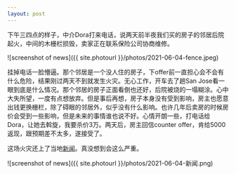 ```yaml
---
layout: post
---
```


下午三四点的样子，中介Dora打来电话，说两天前半夜我们买的房子的邻居后院起火，中间的木栅栏损毁，卖家正在联系保险公司协商维修。

![screenshot of news]({{ site.photourl }}/photos/2021-06-04-fence.jpeg)

挂掉电话一脸懵逼。那个邻居是一个没人住的房子，下offer前一直担心会不会有什么危险，结果刚过两天不到就发生火灾。无心工作，开车去了趟San Jose看一眼到底是什么情况。那个邻居的房子正面看倒也还好，后院被烧的一塌糊涂。心中大失所望，一度有点想放弃。但是事后再想，房子本身没有受到影响，房主也愿意出钱更换栅栏，除了碍眼的邻居外，似乎没有什么影响。也许几年后卖房的时候房价会受到一些影响，但是未来的事情谁也说不好。心情开朗一些，打电话给Dora，让她去斡旋，我要杀价3万。两天后，房主回信counter offer，肯给5000返现，跟预期差不太多，遂接受了。

这场火灾还上了当地[新闻](https://www.kron4.com/news/bay-area/fire-knocked-down-near-san-jose-high-school/)。真没想到会这么严重。

![screenshot of news]({{ site.photourl }}/photos/2021-06-04-新闻.png)